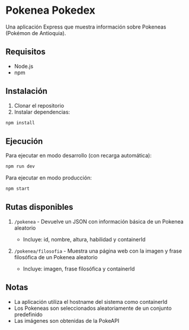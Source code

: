 # Pokenea Pokedex

Una aplicación Express que muestra información sobre Pokeneas (Pokémon de Antioquia).

## Requisitos

- Node.js
- npm

## Instalación

1. Clonar el repositorio
2. Instalar dependencias:
```bash
npm install
```

## Ejecución

Para ejecutar en modo desarrollo (con recarga automática):
```bash
npm run dev
```

Para ejecutar en modo producción:
```bash
npm start
```

## Rutas disponibles

1. `/pokenea` - Devuelve un JSON con información básica de un Pokenea aleatorio
   - Incluye: id, nombre, altura, habilidad y containerId

2. `/pokenea/filosofia` - Muestra una página web con la imagen y frase filosófica de un Pokenea aleatorio
   - Incluye: imagen, frase filosófica y containerId

## Notas

- La aplicación utiliza el hostname del sistema como containerId
- Los Pokeneas son seleccionados aleatoriamente de un conjunto predefinido
- Las imágenes son obtenidas de la PokeAPI 